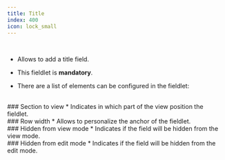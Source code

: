 ```yaml
---
title: Title
index: 400
icon: lock_small
---
```


    
<br />

* Allows to add a title field.

* This fieldlet is **mandatory**.

* There are a list of elements can be configured in the fieldlet:

<br />
### Section to view
* Indicates in which part of the view position the fieldlet.

<br />
### Row width
* Allows to personalize the anchor of the fieldlet.

<br />
### Hidden from view mode
* Indicates if the field will be hidden from the view mode.

<br />
### Hidden from edit mode
* Indicates if the field will be hidden from the edit mode.

<br />
<!-- ### Mandatory field
* Check if you want the field as mandatory. -->